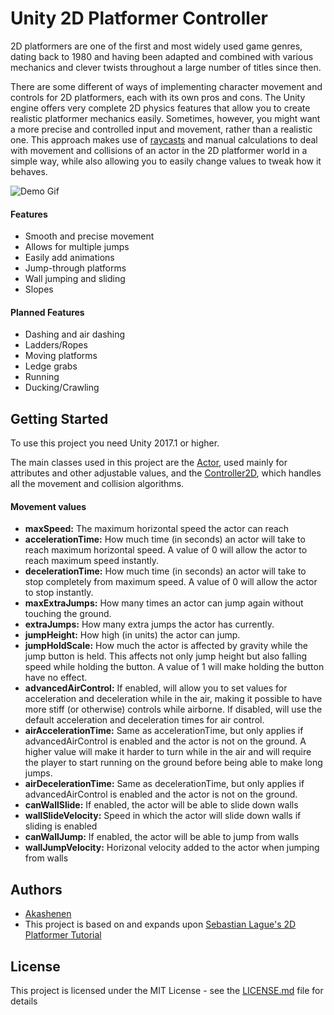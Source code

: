 # Unity 2D Platformer Controller

2D platformers are one of the first and most widely used game genres, dating back to 1980 and having been adapted and combined with various mechanics and clever twists throughout a large number of titles since then. 

There are some different of ways of implementing character movement and controls for 2D platformers, each with its own pros and cons. The Unity engine offers very complete 2D physics features that allow you to create realistic platformer mechanics easily. Sometimes, however, you might want a more precise and controlled input and movement, rather than a realistic one. This approach makes use of [raycasts](https://docs.unity3d.com/ScriptReference/Physics.Raycast.html) and manual calculations to deal with movement and collisions of an actor in the 2D platformer world in a simple way, while also allowing you to easily change values to tweak how it behaves.

![Demo Gif](https://github.com/akashenen/2d-platformer-controller/blob/master/Gifs/demo.gif)

#### Features

* Smooth and precise movement
* Allows for multiple jumps
* Easily add animations
* Jump-through platforms
* Wall jumping and sliding
* Slopes
  
#### Planned Features

* Dashing and air dashing
* Ladders/Ropes
* Moving platforms
* Ledge grabs
* Running
* Ducking/Crawling

## Getting Started

To use this project you need Unity 2017.1 or higher. 

The main classes used in this project are the [Actor](https://github.com/akashenen/2d-platformer-controller/blob/master/Assets/Scripts/Actor.cs), used mainly for attributes and other adjustable values, and the [Controller2D](https://github.com/akashenen/2d-platformer-controller/blob/master/Assets/Scripts/Controller2D.cs), which handles all the movement and collision algorithms.

#### Movement values

* **maxSpeed:** The maximum horizontal speed the actor can reach
* **accelerationTime:** How much time (in seconds) an actor will take to reach maximum horizontal speed. A value of 0 will allow the actor to reach maximum speed instantly.
* **decelerationTime:** How much time (in seconds) an actor will take to stop completely from maximum speed. A value of 0 will allow the actor to stop instantly.
* **maxExtraJumps:** How many times an actor can jump again without touching the ground.
* **extraJumps:** How many extra jumps the actor has currently.
* **jumpHeight:** How high (in units) the actor can jump.
* **jumpHoldScale:** How much the actor is affected by gravity while the jump button is held. This affects not only jump height but also falling speed while holding the button. A value of 1 will make holding the button have no effect.
* **advancedAirControl:** If enabled, will allow you to set values for acceleration and deceleration while in the air, making it possible to have more stiff (or otherwise) controls while airborne. If disabled, will use the default acceleration and deceleration times for air control.
* **airAccelerationTime:** Same as accelerationTime, but only applies if advancedAirControl is enabled and the actor is not on the ground. A higher value will make it harder to turn while in the air and will require the player to start running on the ground before being able to make long jumps.
* **airDecelerationTime:** Same as decelerationTime, but only applies if advancedAirControl is enabled and the actor is not on the ground.
* **canWallSlide:** If enabled, the actor will be able to slide down walls
* **wallSlideVelocity:** Speed in which the actor will slide down walls if sliding is enabled
* **canWallJump:** If enabled, the actor will be able to jump from walls
* **wallJumpVelocity:** Horizonal velocity added to the actor when jumping from walls

## Authors

* [Akashenen](https://github.com/akashenen/)
* This project is based on and expands upon [Sebastian Lague's 2D Platformer Tutorial](https://github.com/SebLague/2DPlatformer-Tutorial)

## License

This project is licensed under the MIT License - see the [LICENSE.md](LICENSE.md) file for details
